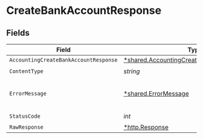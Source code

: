 # CreateBankAccountResponse


## Fields

| Field                                                                                                     | Type                                                                                                      | Required                                                                                                  | Description                                                                                               |
| --------------------------------------------------------------------------------------------------------- | --------------------------------------------------------------------------------------------------------- | --------------------------------------------------------------------------------------------------------- | --------------------------------------------------------------------------------------------------------- |
| `AccountingCreateBankAccountResponse`                                                                     | [*shared.AccountingCreateBankAccountResponse](../../models/shared/accountingcreatebankaccountresponse.md) | :heavy_minus_sign:                                                                                        | Success                                                                                                   |
| `ContentType`                                                                                             | *string*                                                                                                  | :heavy_check_mark:                                                                                        | N/A                                                                                                       |
| `ErrorMessage`                                                                                            | [*shared.ErrorMessage](../../models/shared/errormessage.md)                                               | :heavy_minus_sign:                                                                                        | The request made is not valid.                                                                            |
| `StatusCode`                                                                                              | *int*                                                                                                     | :heavy_check_mark:                                                                                        | N/A                                                                                                       |
| `RawResponse`                                                                                             | [*http.Response](https://pkg.go.dev/net/http#Response)                                                    | :heavy_minus_sign:                                                                                        | N/A                                                                                                       |